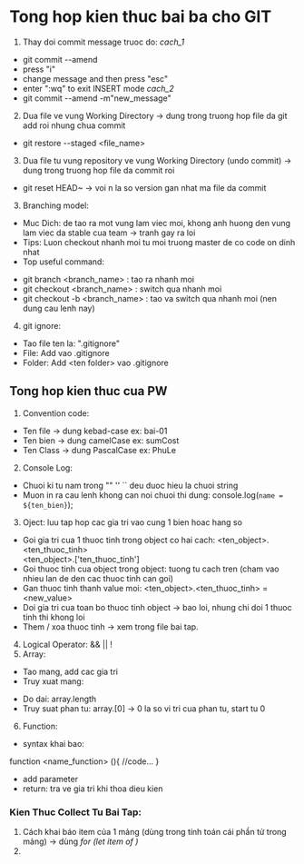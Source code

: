 # Tong hop kien thuc bai ba cho GIT
1. Thay doi commit message truoc do:
*cach_1*
- git commit --amend
- press "i"
- change message and then press "esc"
- enter ":wq" to exit INSERT mode
*cach_2*
- git commit --amend -m"new_message"
2. Dua file ve vung Working Directory -> dung trong truong hop file da git add roi nhung chua commit
- git restore --staged  <file_name>
3. Dua file tu vung repository ve vung Working Directory (undo commit) -> dung trong truong hop file da commit roi
- git reset HEAD~<n> -> voi n la so version gan nhat ma file da commit
3. Branching model:
- Muc Dich: de tao ra mot vung lam viec moi, khong anh huong den vung lam viec da stable cua team -> tranh gay ra loi
- Tips: Luon checkout nhanh moi tu moi truong master de co code on dinh nhat
- Top useful command:
* git branch <branch_name> : tao ra nhanh moi
* git checkout <branch_name> : switch qua nhanh moi
* git checkout -b <branch_name> : tao va switch qua nhanh moi (nen dung cau lenh nay)
4. git ignore: 
- Tao file ten la: ".gitignore"
- File: Add <ten file> vao .gitignore 
- Folder: Add <ten folder\> vao .gitignore
## Tong hop kien thuc cua PW
1. Convention code: 
- Ten file -> dung kebad-case ex: bai-01
- Ten bien -> dung camelCase ex: sumCost
- Ten Class -> dung PascalCase ex: PhuLe
2. Console Log: 
- Chuoi ki tu nam trong "" '' `` deu duoc hieu la chuoi string
- Muon in ra cau lenh khong can noi chuoi thi dung: 
console.log(`name = ${ten_bien}`);
3. Oject: luu tap hop cac gia tri vao cung 1 bien hoac hang so
- Goi gia tri cua 1 thuoc tinh trong object co hai cach:
<ten_object>.<ten_thuoc_tinh>   
<ten_object>.['ten_thuoc_tinh']
- Goi thuoc tinh cua object trong object: tuong tu cach tren (cham vao nhieu lan de den cac thuoc tinh can goi)
- Gan thuoc tinh thanh value moi:
<ten_object>.<ten_thuoc_tinh> = <new_value>
- Doi gia tri cua toan bo thuoc tinh object -> bao loi, nhung chi doi 1 thuoc tinh thi khong loi 
- Them / xoa thuoc tinh -> xem trong file bai tap.
4. Logical Operator: && || ! 
5. Array: 
- Tao mang, add cac gia tri
- Truy xuat mang: 
* Do dai: array.length
* Truy suat phan tu: array.[0] -> 0 la so vi tri cua phan tu, start tu 0
6. Function:
- syntax khai bao:

function <name_function> (){
    //code...
}

- add parameter
- return: tra ve gia tri khi thoa dieu kien

### Kien Thuc Collect Tu Bai Tap:
1. Cách khai báo item của 1 mảng (dùng trong tính toán cái phần tử trong mảng) -> dùng *for (let item of <mang>)*
2. 